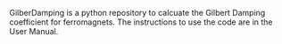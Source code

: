 GilberDamping is a python repository to calcuate the Gilbert Damping coefficient for ferromagnets. The instructions to use the code are in the User Manual.
